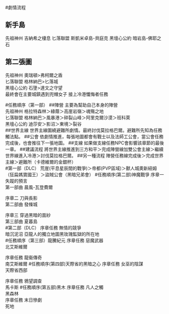 #劇情流程
## 新手島
先祖神州 吉納希之棲息
匕落聯盟 斯凱米卓島-貝庭克
黑壇心公約 暗岩島-佛耶之石

## 第二張圖
先祖神州 奧瑞頓>弗柯爾之盾  
匕落聯盟 格林納巴>匕落城  
黑壇心公約 石墬>達文之守望  
最終會在主要城鎮遇到兜帽女子
接上冷港懺悔者任務

#任務順序（第一部）
##陣營
主要為幫助自己本身的陣營  
先祖神州 格拉特森林＞綠蔭＞高崖岩嶺＞魂殤之地  
匕落聯盟 格林納巴＞風暴港＞碎裂山峰＞阿里克爾沙漠＞班科萊  
黑壇心公約 迪莎安＞影沼＞東境＞裂谷  
##世界主線
世界主線圍繞避難所劇情。最終討伐莫拉格巴爾。避難所先知為任務觸法點。
##公會
依劇情推進，每張地圖都會有戰士以及法師工公會，當公會任務完成後，也會推往下一張地圖。
##支線
如果做支線任務NPC會影響該章節的最後一章。
##建議流程
將世界主線推進到三方和平＞完成陣營線加雙公會主線＞繼續世界線進入冷港＞討伐莫拉格巴爾。
##另一種流程
陣營任務線完成後＞完成世界主線＞避難所（卡德維爾的金銀杯）  
#第一部（DLC）
荒崖(平息星辰間的戰爭)＞帝都(PVP區域)＞獸人城奧新紐姆（狂扁媽寶國王）＞盜賊公會（黑暗兄弟會）
#任務順序(第二部)神魔戰爭
序章一 失蹤的預言  
第一部曲 晨風-瓦登費爾  

序章二 刀與長影  
第二部曲 發條城  

序章三 穿過黑暗的面紗  
第三部曲 夏暮島  
#第二部（DLC）
序章任務 無情的競爭  
暗沉泥沼 亞龍人的獨立地圖黑玫瑰監獄的所在地  
#任務順序（第三部）龍騰紀元
序章任務 惡魔武器  
北艾斯維爾  

序章任務  龍衞傳奇  
南艾斯維爾
#任務順序(第四部)天際省的黑暗之心
序章任務 女巫的陰謀  
天際省西部  

序章任務 鴉望調查  
馬卡斯
#任務順序(第五部)黑木
序章任務 凡人之觸  
黑森林  
序章任務 末日慘劇  
死地


